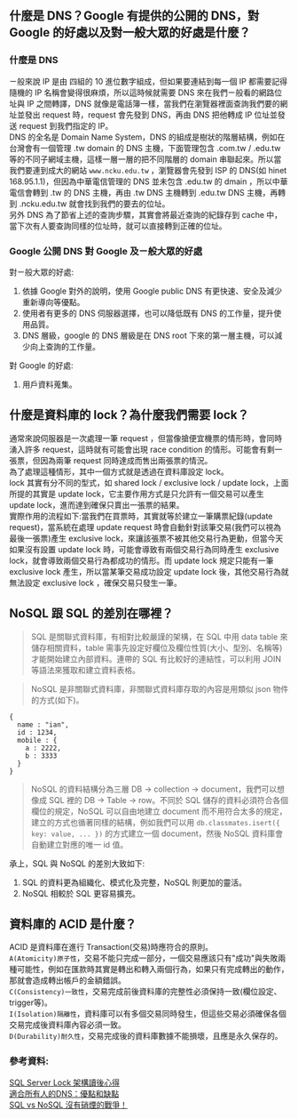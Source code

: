 ## 什麼是 DNS？Google 有提供的公開的 DNS，對 Google 的好處以及對一般大眾的好處是什麼？
### **什麼是 DNS**
ㄧ般來說 IP 是由 四組的 10 進位數字組成，但如果要連結到每一個 IP 都需要記得隨機的 IP 名稱會變得很麻煩，所以這時候就需要 DNS 來在我們ㄧ般看的網路位址與 IP 之間轉譯，DNS 就像是電話簿一樣，當我們在瀏覽器裡面查詢我們要的網址並發出 request 時，request 會先發到 DNS，再由 DNS 把他轉成 IP 位址並發送 request 到我們指定的 IP。  
DNS 的全名是 Domain Name System，DNS 的組成是樹狀的階層結構，例如在台灣會有一個管理 .tw domain 的 DNS 主機，下面管理包含 .com.tw / .edu.tw 等的不同子網域主機，這樣一層一層的把不同階層的 domain 串聯起來。所以當我們要連到成大的網站 ``www.ncku.edu.tw`` ，瀏覽器會先發到 ISP 的 DNS(如 hinet 168.95.1.1)，但因為中華電信管理的 DNS 並未包含 .edu.tw 的 dmain ，所以中華電信會轉到 .tw 的 DNS 主機，再由 .tw DNS 主機轉到 .edu.tw DNS 主機，再轉到 .ncku.edu.tw 就會找到我們的要去的位址。  
另外 DNS 為了節省上述的查詢步驟，其實會將最近查詢的紀錄存到 cache 中，當下次有人要查詢同樣的位址時，就可以直接轉到正確的位址。
### **Google 公開 DNS 對 Google 及ㄧ般大眾的好處**
對ㄧ般大眾的好處:
1. 依據 Google 對外的說明，使用 Google public DNS 有更快速、安全及減少重新導向等優點。
2. 使用者有更多的 DNS 伺服器選擇，也可以降低既有 DNS 的工作量，提升使用品質。
3. DNS 層級，google 的 DNS 層級是在 DNS root 下來的第一層主機，可以減少向上查詢的工作量。 

對 Google 的好處:
1. 用戶資料蒐集。

## 什麼是資料庫的 lock？為什麼我們需要 lock？
通常來說伺服器是一次處理一筆 request ，但當像搶便宜機票的情形時，會同時湧入許多 request，這時就有可能會出現 race condition 的情形。可能會有剩一張票，但因為兩筆 request 同時達成而售出兩張票的情況。  
為了處理這種情形，其中一個方式就是透過在資料庫設定 lock。  
lock 其實有分不同的型式，如 shared lock / exclusive lock / update lock，上面所提的其實是 update lock，它主要作用方式是只允許有一個交易可以產生 update lock，進而達到確保只賣出一張票的結果。  
實際作用的流程如下:當我們在買票時，其實就等於建立一筆購票紀錄(update request)，當系統在處理 update request 時會自動針對該筆交易(我們可以視為最後一張票)產生 exclusive lock，來讓該張票不被其他交易行為更動，但當今天如果沒有設置 update lock 時，可能會導致有兩個交易行為同時產生 exclusive lock，就會導致兩個交易行為都成功的情形。而 update lock 規定只能有一筆 exclusive lock 產生，所以當某筆交易成功設定 update lock 後，其他交易行為就無法設定 exclusive lock ，確保交易只發生一筆。

## NoSQL 跟 SQL 的差別在哪裡？
> SQL 是關聯式資料庫，有相對比較嚴謹的架構，在 SQL 中用 data table 來儲存相關資料，table 需事先設定好欄位及欄位性質(大小、型別、名稱等)才能開始建立內部資料。連帶的 SQL 有比較好的連結性，可以利用 JOIN 等語法來獲取和建立資料表格。

> NoSQL 是非關聯式資料庫，非關聯式資料庫存取的內容是用類似 json 物件的方式(如下)。
```
{
  name : "ian",
  id : 1234,
  mobile : {
    a : 2222,
    b : 3333
  }
}
```
> NoSQL 的資料結構分為三層 DB -> collection -> document，我們可以想像成 SQL 裡的 DB -> Table -> row。不同於 SQL 儲存的資料必須符合各個欄位的規定，NoSQL 可以自由地建立 document 而不用符合太多的規定，建立的方式也循著同樣的結構，例如我們可以用 ``db.classmates.isert({ key: value, ... })`` 的方式建立一個 document，然後 NoSQL 資料庫會自動建立對應的唯一 id 值。

承上，SQL 與 NoSQL 的差別大致如下:  
1. SQL 的資料更為組織化、模式化及完整，NoSQL 則更加的靈活。
2. NoSQL 相較於 SQL 更容易擴充。

## 資料庫的 ACID 是什麼？
ACID 是資料庫在進行 Transaction(交易)時應符合的原則。  
``A(Atomicity)原子性``，交易不能只完成一部分，一個交易應該只有"成功"與失敗兩種可能性，例如在匯款時其實是轉出和轉入兩個行為，如果只有完成轉出的動作，那就會造成轉出帳戶的金額錯誤。  
``C(Consistency)一致性``，交易完成前後資料庫的完整性必須保持一致(欄位設定、trigger等)。  
``I(Isolation)隔離性``，資料庫可以有多個交易同時發生，但這些交易必須確保各個交易完成後資料庫內容必須一致。  
``D(Durability)耐久性``，交易完成後的資料庫數據不能損壞，且應是永久保存的。


### 參考資料:  
[SQL Server Lock 架構讀後心得](https://jackyshih.pixnet.net/blog/post/6154337)  
[適合所有人的DNS：優點和缺點](https://zh-tw.secnews.gr/189699/dns在線/)  
[SQL vs NoSQL 沒有硝煙的戰爭！](https://codertw.com/資料庫/16617/)